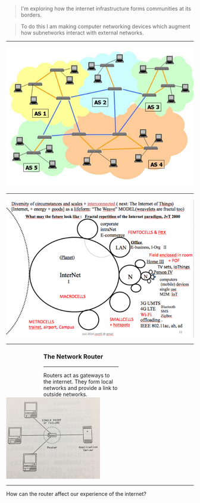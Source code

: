 > I'm exploring how the internet infrastructure forms communities at its borders. 
<blockquote class="right">
To do this I am making computer networking devices which augment how subnetworks interact with external networks.
</blockquote>

---

![Internet Topology](internet_topology.jpg)

---

![Fractal Internet Topology](internet-fractal.png)

---

<div class="left" style="width:40%; padding-left:100px;">
<h3>The Network Router</h3>
<hr/>
Routers act as gateways to the internet. They form local networks and provide a link to outside networks.
</div>


<div class="right" style="width:50%">
<img src="./spa.png" alt="Single point of failure of a computer network">
</div>

---

How can the router affect our experience of the internet?


